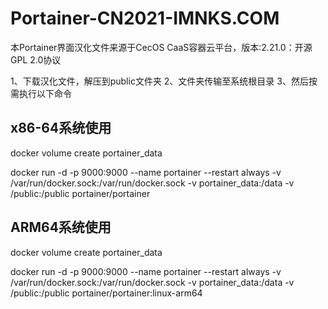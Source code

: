 # Portainer-CN2021-IMNKS.COM

本Portainer界面汉化文件来源于CecOS CaaS容器云平台，版本:2.21.0：开源GPL 2.0协议

1、下载汉化文件，解压到public文件夹 2、文件夹传输至系统根目录 3、然后按需执行以下命令

## x86-64系统使用

docker volume create portainer_data

docker run -d -p 9000:9000 --name portainer --restart always -v /var/run/docker.sock:/var/run/docker.sock -v portainer_data:/data -v /public:/public portainer/portainer

## ARM64系统使用

docker volume create portainer_data

docker run -d -p 9000:9000 --name portainer --restart always -v /var/run/docker.sock:/var/run/docker.sock -v portainer_data:/data -v /public:/public portainer/portainer:linux-arm64
